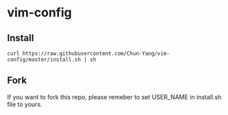 # vim-config

## Install
```
curl https://raw.githubusercontent.com/Chun-Yang/vim-config/master/install.sh | sh
```

## Fork
If you want to fork this repo, please remeber to set USER_NAME in install.sh file to yours.
